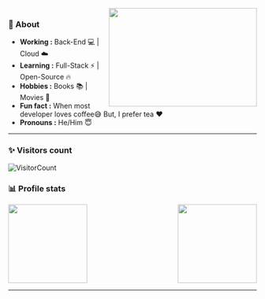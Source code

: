 <!-- credits for gif https://giphy.com/izmiragency -->

<img align="right" height="200" width="300" src="dev.gif">

### 🤔 About
-  **Working :** Back-End :computer: | Cloud :cloud: 
-  **Learning :** Full-Stack :zap: | Open-Source :fire:	
-  **Hobbies :** Books :books: | Movies :movie_camera:
-  **Fun fact :** When most developer loves coffee:sweat_smile: But, I prefer tea :heart: 
-  **Pronouns :** He/Him :innocent: 

-----------------------------------------------------------------------------------------------------------------------------------------------------------------------
### ✨ Visitors count

![VisitorCount](https://profile-counter.glitch.me/kongfei605/count.svg)

### 📊 Profile stats

<img height="160em" align="right" src="https://github-readme-stats.vercel.app/api/top-langs/?username=kongfei605&theme=dracula&show_icons=true&layout=compact&langs_count=6" />
  
<img height="160em" src="https://github-readme-stats.vercel.app/api?username=kongfei605&theme=dracula" />
  
-----------------------------------------------------------------------------------------------------------------------------------------------------------------------
